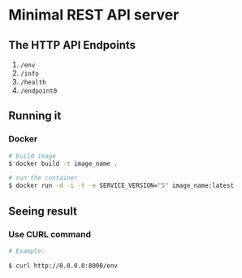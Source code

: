 # Minimal REST API server

## The HTTP API Endpoints

1. `/env`
2. `/info`
3. `/health`
4. `/endpoint0`


## Running it

### Docker
```bash
# build image
$ docker build -t image_name .

# run the container
$ docker run -d -i -t -e SERVICE_VERSION="5" image_name:latest 
```

## Seeing result

### Use CURL command

```bash
# Example:

$ curl http://0.0.0.0:8000/env 
```
